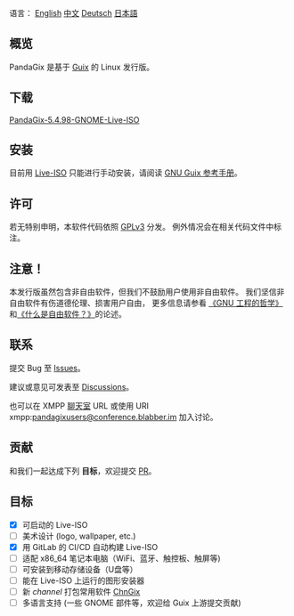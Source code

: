 语言：
[English](https://pandagix.github.io/index)
[中文](https://pandagix.github.io/index_zh)
[Deutsch](https://pandagix.github.io/index_de)
[日本語](https://pandagix.github.io/index_jp)

## 概览

PandaGix 是基于 [Guix](https://guix.gnu.org/zh-cn) 的 Linux 发行版。

## 下载

[PandaGix-5.4.98-GNOME-Live-ISO](https://git.nju.edu.cn/nju/pandagix-test/-/jobs/5933/artifacts/file/PandaGix-5.4.98z-c317k45x6kr02jdjjjvnz1fb5s5qlqr6-image.iso)

## 安装

目前用 [Live-ISO](https://git.nju.edu.cn/nju/pandagix-test/-/jobs/5933/artifacts/file/PandaGix-5.4.98z-c317k45x6kr02jdjjjvnz1fb5s5qlqr6-image.iso)
只能进行手动安装，请阅读 [GNU Guix 参考手册](https://guix.gnu.org/manual/zh-cn/html_node/index.html)。

## 许可

若无特别申明，本软件代码依照 [GPLv3](https://www.gnu.org/licenses/gpl-3.0.en.html) 分发。
例外情况会在相关代码文件中标注。

## 注意！

本发行版虽然包含非自由软件，但我们不鼓励用户使用非自由软件。
我们坚信非自由软件有伤道德伦理、损害用户自由，
更多信息请参看 [《GNU 工程的哲学》](https://www.gnu.org/philosophy/philosophy.zh-cn.html)
和[《什么是自由软件？》](https://www.gnu.org/philosophy/free-sw.zh-cn.html)的论述。



## 联系

提交 Bug 至 [Issues](https://github.com/PandaGix/pandagix.github.io/issues)。

建议或意见可发表至 [Discussions](https://github.com/PandaGix/pandagix.github.io/discussions)。

也可以在 XMPP [聊天室](https://blabber.im/en/j/pandagixusers@conference.blabber.im) URL 或使用 URI xmpp:pandagixusers@conference.blabber.im 加入讨论。

## 贡献

和我们一起达成下列 **目标**，欢迎提交 [PR](https://github.com/PandaGix/pandagix.github.io/pulls)。 

## 目标

- [x] 可启动的 Live-ISO
- [ ] 美术设计 (logo, wallpaper, etc.)
- [x] 用 GitLab 的 CI/CD 自动构建 Live-ISO 
- [ ] 适配 x86_64 笔记本电脑（WiFi、蓝牙、触控板、触屏等)
- [ ] 可安装到移动存储设备（U盘等）
- [ ] 能在 Live-ISO 上运行的图形安装器
- [ ] 新 _channel_ 打包常用软件 [ChnGix](https://git.nju.edu.cn/nju/chngix)
- [ ] 多语言支持 (一些 GNOME 部件等，欢迎给 Guix 上游提交贡献)
